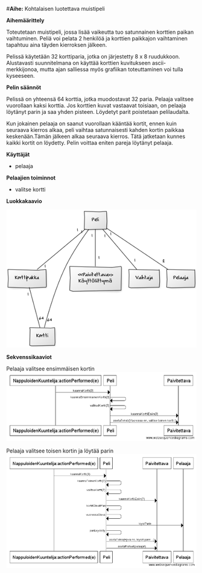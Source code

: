 #**Aihe:** Kohtalaisen luotettava muistipeli

**Aihemäärittely**

Toteutetaan muistipeli, jossa lisää vaikeutta tuo satunnainen korttien paikan vaihtuminen. Peliä voi pelata 2 henkilöä ja korttien paikkajon vaihtaminen tapahtuu aina täyden kierroksen jälkeen.

Pelissä käytetään 32 korttiparia, jotka on järjestetty 8 x 8 ruudukkoon. Alustavasti suunnitelmana on käyttää korttien kuvitukseen ascii-merkkijonoa, mutta ajan salliessa myös grafiikan toteuttaminen voi tulla kyseeseen.

**Pelin säännöt**

Pelissä on yhteensä 64 korttia, jotka muodostavat 32 paria. Pelaaja valitsee vuorollaan kaksi korttia. Jos korttien kuvat vastaavat toisiaan, on pelaaja löytänyt parin ja saa yhden pisteen. Löydetyt parit poistetaan pelilaudalta. 

Kun jokainen pelaaja on saanut vuorollaan kääntää kortit, ennen kuin seuraava kierros alkaa, peli vaihtaa satunnaisesti kahden kortin paikkaa keskenään.Tämän jälkeen alkaa seuraava kierros. Tätä jatketaan kunnes kaikki kortit on löydetty. Pelin voittaa eniten pareja löytänyt pelaaja.

**Käyttäjät** 

* pelaaja

**Pelaajien toiminnot**
  * valitse kortti

**Luokkakaavio**

![Luokkakaavio](Luokkakaavio.png)

**Sekvenssikaaviot**

Pelaaja valitsee ensimmäisen kortin
![Sekvenssikaavio1](sekvenssi1.png)

Pelaaja valitsee toisen kortin ja löytää parin
![Sekvenssikaavio2](sekvenssi2.png)
